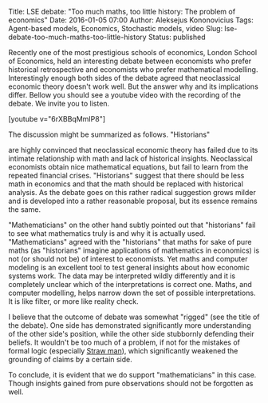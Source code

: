 Title: LSE debate: "Too much maths, too little history: The problem of economics"
Date: 2016-01-05 07:00
Author: Aleksejus Kononovicius
Tags: Agent-based models, Economics, Stochastic models, video
Slug: lse-debate-too-much-maths-too-little-history
Status: published

Recently one of the most prestigious
schools of economics, London School of Economics, held an interesting
debate between economists who prefer historical retrospective and
economists who prefer mathematical modelling. Interestingly enough both
sides of the debate agreed that neoclassical economic theory doesn't
work well. But the answer why and its implications differ. Bellow you
should see a youtube video with the recording of the debate. We invite
you to listen.

[youtube v="6rXBBqMmIP8"]

<!--more-->The discussion might be summarized as follows. "Historians"
are highly convinced that neoclassical economic theory has failed due to
its intimate relationship with math and lack of historical insights.
Neoclassical economists obtain nice mathematical equations, but fail to
learn from the repeated financial crises. "Historians" suggest that
there should be less math in economics and that the math should be
replaced with historical analysis. As the debate goes on this rather
radical suggestion grows milder and is developed into a rather
reasonable proposal, but its essence remains the same.

"Mathematicians" on the other hand subtly pointed out that "historians"
fail to see what mathematics truly is and why it is actually used.
"Mathematicians" agreed with the "historians" that maths for sake of
pure maths (as "historians" imagine applications of mathematics in
economics) is not (or should not be) of interest to economists. Yet
maths and computer modeling is an excellent tool to test general
insights about how economic systems work. The data may be interpreted
wildly differently and it is completely unclear which of the
interpretations is correct one. Maths, and computer modelling, helps
narrow down the set of possible interpretations. It is like filter, or
more like reality check.

I believe that the outcome of debate was somewhat "rigged" (see the
title of the debate). One side has demonstrated significantly more
understanding of the other side's position, while the other side
stubbornly defending their beliefs. It wouldn't be too much of a
problem, if not for the mistakes of formal logic (especially [Straw
man](https://en.wikipedia.org/wiki/Straw_man)), which significantly
weakened the grounding of claims by a certain side.

To conclude, it is evident that we do support "mathematicians" in this
case. Though insights gained from pure observations should not be
forgotten as well.
